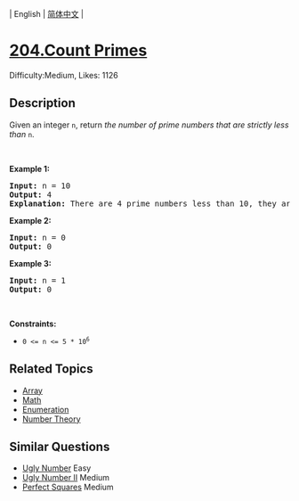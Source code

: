 
| English | [简体中文](problem_zh.md) |

# [204.Count Primes](https://leetcode.com/problems/count-primes/)
Difficulty:Medium, Likes: 1126

## Description

<p>Given an integer <code>n</code>, return <em>the number of prime numbers that are strictly less than</em> <code>n</code>.</p>

<p>&nbsp;</p>
<p><strong class="example">Example 1:</strong></p>

<pre>
<strong>Input:</strong> n = 10
<strong>Output:</strong> 4
<strong>Explanation:</strong> There are 4 prime numbers less than 10, they are 2, 3, 5, 7.
</pre>

<p><strong class="example">Example 2:</strong></p>

<pre>
<strong>Input:</strong> n = 0
<strong>Output:</strong> 0
</pre>

<p><strong class="example">Example 3:</strong></p>

<pre>
<strong>Input:</strong> n = 1
<strong>Output:</strong> 0
</pre>

<p>&nbsp;</p>
<p><strong>Constraints:</strong></p>

<ul>
	<li><code>0 &lt;= n &lt;= 5 * 10<sup>6</sup></code></li>
</ul>


## Related Topics

- [Array](https://leetcode.com/tag/array/)
- [Math](https://leetcode.com/tag/math/)
- [Enumeration](https://leetcode.com/tag/enumeration/)
- [Number Theory](https://leetcode.com/tag/number-theory/)

## Similar Questions

- [Ugly Number](../ugly-number/README_EN.md) Easy 
- [Ugly Number II](../ugly-number-ii/README_EN.md) Medium 
- [Perfect Squares](../perfect-squares/README_EN.md) Medium 
